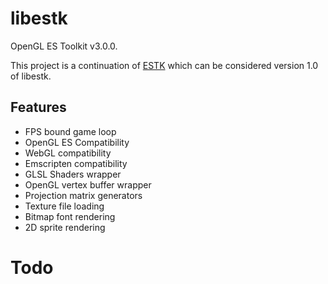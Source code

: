 libestk
=======

OpenGL ES Toolkit v3.0.0.

This project is a continuation of [ESTK](https://github.com/carlmartus/estk) which can be considered version 1.0 of libestk.

Features
--------
 * FPS bound game loop
 * OpenGL ES Compatibility
 * WebGL compatibility
 * Emscripten compatibility
 * GLSL Shaders wrapper
 * OpenGL vertex buffer wrapper
 * Projection matrix generators
 * Texture file loading
 * Bitmap font rendering
 * 2D sprite rendering

Todo
====


